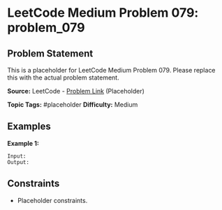 # LeetCode Medium Problem 079: problem_079

## Problem Statement

This is a placeholder for LeetCode Medium Problem 079.
Please replace this with the actual problem statement.

**Source:** LeetCode - [Problem Link](https://leetcode.com/problems/problem-079/) (Placeholder)

**Topic Tags:** #placeholder
**Difficulty:** Medium

## Examples

**Example 1:**

```
Input:
Output:
```

## Constraints

- Placeholder constraints.

